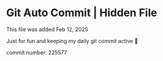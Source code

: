 # Git Auto Commit | Hidden File

This file was added Feb 12, 2025

Just for fun and keeping my daily git commit active 🤪

commit number: 225577
